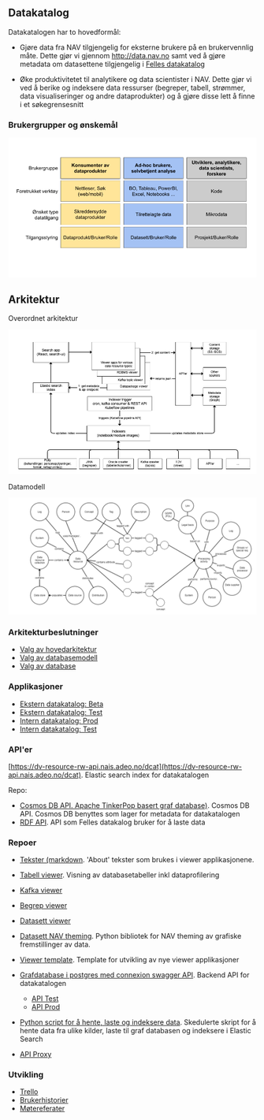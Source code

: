 ## Datakatalog

Datakatalogen har to hovedformål: 

* Gjøre data fra NAV tilgjengelig for eksterne brukere på en brukervennlig måte. Dette gjør vi gjennom http://data.nav.no samt ved å gjøre metadata om datasettene tilgjengelig i [Felles datakatalog](https://fellesdatakatalog.digdir.no/)

* Øke produktivitetet til analytikere og data scientister i NAV. Dette gjør vi ved å berike og indeksere data ressurser (begreper, tabell, strømmer, data visualiseringer og andre dataprodukter) og å gjøre disse lett å finne i et søkegrensesnitt 

### Brukergrupper og ønskemål

![Brukergrupper](brukergrupper.png)

## Arkitektur

Overordnet arkitektur

![Hovedkomponenter](overordnet_arkitektur.png)


Datamodell

![Datamodell](databasemodell_konseptuell.png)

### Arkitekturbeslutninger

 * [Valg av hovedarkitektur](ard/valg_av_hovedarkitektur.md)
 * [Valg av databasemodell](ard/valg_av_databasemodell.md)
 * [Valg av database](ard/valg_av_database.md)

### Applikasjoner

* [Ekstern datakatalog: Beta](https://dataverk.nav.no)
* [Ekstern datakatalog: Test](https://dataverk-q.nav.no)
* [Intern datakatalog: Prod](https://data-search.nais.adeo)
* [Intern datakatalog: Test](https://data-search.nais.preprod.local)

### API'er
  [https://dv-resource-rw-api.nais.adeo.no/dcat](https://dv-resource-rw-api.nais.adeo.no/dcat). Elastic search index for datakatalogen
  
  Repo:
  * [Cosmos DB API. Apache TinkerPop basert graf database)](https://github.com/navikt/data-catalog-api). Cosmos DB API. Cosmos DB benyttes som lager for metadata for datakatalogen
  * [RDF API](https://github.com/navikt/data-catalog-rdf). API som Felles datakalog bruker for å laste data
  
### Repoer
* [Tekster (markdown](https://github.com/navikt/data-catalog-markdown). 'About' tekster som brukes i viewer applikasjonene.
* [Tabell viewer](https://github.com/navikt/data-catalog-table-viewer). Visning av databasetabeller inkl dataprofilering
* [Kafka viewer](https://github.com/navikt/data-catalog-kafka-viewer)
* [Begrep viewer](https://github.com/navikt/data-catalog-term-viewer)
* [Datasett viewer](https://github.com/deetly/datapackage-viewer)
 * [Datasett NAV theming](https://github.com/navikt/dataverk-tools). Python bibliotek for NAV theming av grafiske fremstillinger av data.

* [Viewer template](https://github.com/navikt/data-catalog-api-viewer). Template for utvikling av nye viewer applikasjoner

* [Grafdatabase i postgres med connexion swagger API](https://github.com/navikt//data-catalog-graph). Backend API for datakatalogen
  * [API Test](https://data-catalog-graph.nais.preprod.local)
  * [API Prod](https://data-catalog-graph.nais.adeo.no)
  
* [Python script for å hente, laste og indeksere data](navikt/data-catalog-indexers). Skedulerte skript for å hente data fra ulike kilder, laste til graf databasen og indeksere i Elastic Search

* [API Proxy](https://github.com/navikt/dataverk-proxy)


### Utvikling
* [Trello](https://trello.com/b/kd4dRGH9/data-catalog)
* [Brukerhistorier](./stories.md)
* [Møtereferater](https://github.com/navikt/data-catalog-notes)


